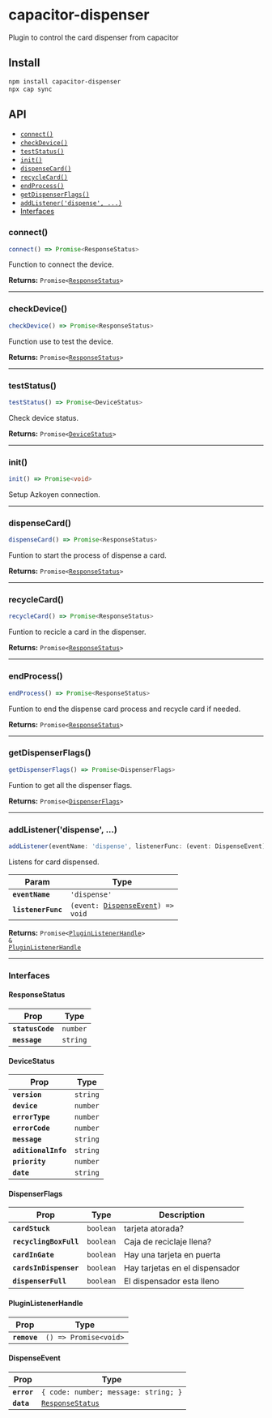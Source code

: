 # capacitor-dispenser

Plugin to control the card dispenser from capacitor

## Install

```bash
npm install capacitor-dispenser
npx cap sync
```

## API

<docgen-index>

* [`connect()`](#connect)
* [`checkDevice()`](#checkdevice)
* [`testStatus()`](#teststatus)
* [`init()`](#init)
* [`dispenseCard()`](#dispensecard)
* [`recycleCard()`](#recyclecard)
* [`endProcess()`](#endprocess)
* [`getDispenserFlags()`](#getdispenserflags)
* [`addListener('dispense', ...)`](#addlistenerdispense)
* [Interfaces](#interfaces)

</docgen-index>

<docgen-api>
<!--Update the source file JSDoc comments and rerun docgen to update the docs below-->

### connect()

```typescript
connect() => Promise<ResponseStatus>
```

Function to connect the device.

**Returns:** <code>Promise&lt;<a href="#responsestatus">ResponseStatus</a>&gt;</code>

--------------------


### checkDevice()

```typescript
checkDevice() => Promise<ResponseStatus>
```

Function use to test the device.

**Returns:** <code>Promise&lt;<a href="#responsestatus">ResponseStatus</a>&gt;</code>

--------------------


### testStatus()

```typescript
testStatus() => Promise<DeviceStatus>
```

Check device status.

**Returns:** <code>Promise&lt;<a href="#devicestatus">DeviceStatus</a>&gt;</code>

--------------------


### init()

```typescript
init() => Promise<void>
```

Setup Azkoyen connection.

--------------------


### dispenseCard()

```typescript
dispenseCard() => Promise<ResponseStatus>
```

Funtion to start the process of dispense a card.

**Returns:** <code>Promise&lt;<a href="#responsestatus">ResponseStatus</a>&gt;</code>

--------------------


### recycleCard()

```typescript
recycleCard() => Promise<ResponseStatus>
```

Funtion to recicle a card in the dispenser.

**Returns:** <code>Promise&lt;<a href="#responsestatus">ResponseStatus</a>&gt;</code>

--------------------


### endProcess()

```typescript
endProcess() => Promise<ResponseStatus>
```

Funtion to end the dispense card process and recycle card if needed.

**Returns:** <code>Promise&lt;<a href="#responsestatus">ResponseStatus</a>&gt;</code>

--------------------


### getDispenserFlags()

```typescript
getDispenserFlags() => Promise<DispenserFlags>
```

Funtion to get all the dispenser flags.

**Returns:** <code>Promise&lt;<a href="#dispenserflags">DispenserFlags</a>&gt;</code>

--------------------


### addListener('dispense', ...)

```typescript
addListener(eventName: 'dispense', listenerFunc: (event: DispenseEvent) => void) => Promise<PluginListenerHandle> & PluginListenerHandle
```

Listens for card dispensed.

| Param              | Type                                                                        |
| ------------------ | --------------------------------------------------------------------------- |
| **`eventName`**    | <code>'dispense'</code>                                                     |
| **`listenerFunc`** | <code>(event: <a href="#dispenseevent">DispenseEvent</a>) =&gt; void</code> |

**Returns:** <code>Promise&lt;<a href="#pluginlistenerhandle">PluginListenerHandle</a>&gt; & <a href="#pluginlistenerhandle">PluginListenerHandle</a></code>

--------------------


### Interfaces


#### ResponseStatus

| Prop             | Type                |
| ---------------- | ------------------- |
| **`statusCode`** | <code>number</code> |
| **`message`**    | <code>string</code> |


#### DeviceStatus

| Prop                | Type                |
| ------------------- | ------------------- |
| **`version`**       | <code>string</code> |
| **`device`**        | <code>number</code> |
| **`errorType`**     | <code>number</code> |
| **`errorCode`**     | <code>number</code> |
| **`message`**       | <code>string</code> |
| **`aditionalInfo`** | <code>string</code> |
| **`priority`**      | <code>number</code> |
| **`date`**          | <code>string</code> |


#### DispenserFlags

| Prop                   | Type                 | Description                    |
| ---------------------- | -------------------- | ------------------------------ |
| **`cardStuck`**        | <code>boolean</code> | tarjeta atorada?               |
| **`recyclingBoxFull`** | <code>boolean</code> | Caja de reciclaje llena?       |
| **`cardInGate`**       | <code>boolean</code> | Hay una tarjeta en puerta      |
| **`cardsInDispenser`** | <code>boolean</code> | Hay tarjetas en el dispensador |
| **`dispenserFull`**    | <code>boolean</code> | El dispensador esta lleno      |


#### PluginListenerHandle

| Prop         | Type                                      |
| ------------ | ----------------------------------------- |
| **`remove`** | <code>() =&gt; Promise&lt;void&gt;</code> |


#### DispenseEvent

| Prop        | Type                                                      |
| ----------- | --------------------------------------------------------- |
| **`error`** | <code>{ code: number; message: string; }</code>           |
| **`data`**  | <code><a href="#responsestatus">ResponseStatus</a></code> |

</docgen-api>
